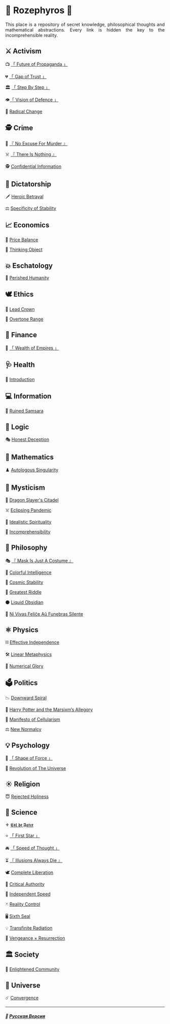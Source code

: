 # 🌹 Rozephyros 🌹
<p align="justify">This place is a repository of secret knowledge, philosophical thoughts and mathematical abstractions. Every link is hidden the key to the incomprehensible reality.</p>

## ⚔️ Activism
📺️ [「 Future of Propaganda 」](propaganda.md)

💔 [「 Gap of Trust 」](gap_of_trust.md)

🏛️ [「 Step By Step 」](step_by_step.md)

👁️[「 Vision of Defence 」](vision_of_defence.md)

🦸 [Radical Change](true_heroism.md)
## 🕵️ Crime
🔪 [『 No Excuse For Murder 』](murder.md)

☠️ [『 There Is Nothing 』](there_is_nothing.md)

🕵️ [Confidential Information](confidential.md)
## 👑 Dictatorship
🗡️ [Heroic Betrayal](heroic_betrayal.md)

⚖️ [Specificity of Stability](specificity-stability.md)
## 📈 Economics
🔖 [Price Balance](price_balance.md)

🧠 [Thinking Object](thinking_object.md)
## 💥 Eschatology
🥀 [Perished Humanity](perished_humanity.md)
## 🕊️ Ethics
👑 [Lead Crown](leadcrown.md)

🏬 [Overtone Range](overtone_range.md)
## 💸 Finance
👑 [「 Wealth of Empires 」](wealth_of_empires.md)
## 🩺 Health
🥀 [Introduction](introduction.md)
## 💻 Information
🔱 [Ruined Samsara](samsara.md) 
## 🦉 Logic
🎭 [Honest Deception](deception.md)
## 📐 Mathematics
♟️ [Autologous Singularity](autologous.md)
## 🔮 Mysticism
🐉 [Dragon Slayer's Citadel](dragon_citadel.md)

☠️ [Eclipsing Pandemic](redplague.md)

🔮 [Idealistic Spirituality](mirage.md)

🔮 [Incomprehensibility](incomprehensibility.md)
## 🗿 Philosophy
🎭 [『 Mask Is Just A Costume 』](costume.md)

🎨 [Colorful Intelligence](colorful.md)

🌌 [Cosmic Stability](stability.md)

👻 [Greatest Riddle](greatest_riddle.md)

⚫️ [Liquid Obsidian](obsidian.md)

👥 [Ni Vivas Feliĉe Aŭ Funebras Silente](felice.md)

## ⚛️ Physics
⛓️ [Effective Independence](independence.md)

🛠️ [Linear Metaphysics](linearity.md)

🧮 [Numerical Glory](numericalglory.md)
## 🗳️ Politics
📉 [Downward Spiral](downward_spiral.md)

🧙 [Harry Potter and the Marsixm’s Allegory](harry_potter.md)

🦠 [Manifesto of Cellularism](cellularism.md)

⚖️ [New Normalcy](normal.md) 
## 💡 Psychology
👊 [「 Shape of Force 」](shape_of_force.md)

🌌 [Revolution of The Universe](universal_revolution.md)
## ☀️ Religion
😇 [Rejected Holiness](holiness.md)
## 🔬 Science
⚜️ [𝕮𝖚𝖑 𝖉𝖊 𝕱𝖆𝖗𝖈𝖊](cul_de_farce.md)

⭐ [「 First Star 」](first_star.md)

🚘️ [「 Speed of Thought 」](speed_of_thought.md)

⏳ [『 Illusions Always Die 』](illusions.md)

🕊️ [Complete Liberation](liberation.md)

📖 [Critical Authority](criticism.md)

🏃 [Independent Speed](acceleration.md)

🃏 [Reality Control](reality_control.md)

🖥️ [Sixth Seal](sixth_seal.md)

💡 [Transfinite Radiation](radiation.md)

🧙 [Vengeance × Resurrection](coronzon.md)
## 🏛️ Society
🌾 [Enlightened Community](communalism.md)
## 🌌 Universe
☄️ [Convergence](convergence.md)

***

##### 🌻 [Русская Версия](index-2.md)
